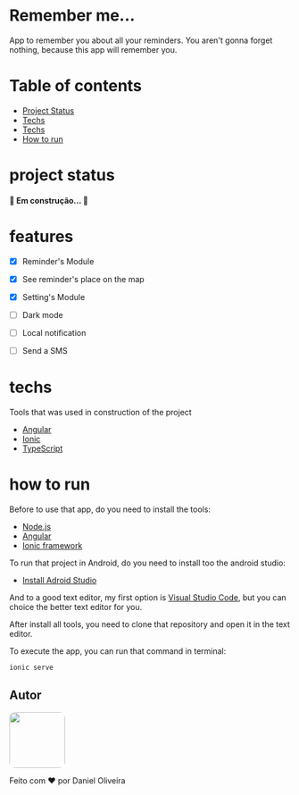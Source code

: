 # Remember me...

App to remember you about all your reminders. You aren't gonna forget nothing, because this app will remember you.</p>

<!-- <p>
  <kbd>
    <img width="200px"  src="https://i.imgur.com/IMTvvzQ.gif" alt="Intro">
  </kbd>
  &nbsp;&nbsp;&nbsp;&nbsp;
  <kbd>
    <img width="250" style="border-radius: 15px" height="450" src="https://i.imgur.com/nLMmveK.png" alt="Edit a reminder">
  </kbd>
  &nbsp;&nbsp;&nbsp;&nbsp;
  <kbd>
    <img width="250" style="border-radius: 15px" height="450" src="https://i.imgur.com/oxbQLim.png" alt="Create a new reminder">
  </kbd>
</p>
 -->
 
Table of contents
=================

<!--ts-->
   * [Project Status](#project-status)
   * [Techs](#features)
   * [Techs](#techs)
   * [How to run](#how-to-run)  
<!--te-->



project status
==============

<h4> 
	🚧 Em construção...  🚧
</h4>


features
========

- [X] Reminder's Module
- [X] See reminder's place on the map
- [X] Setting's Module
- [ ] Dark mode
- [ ] Local notification
- [ ] Send a SMS



techs
=====

Tools that was used in construction of the project

- [Angular](https://angular.io/)
- [Ionic](https://ionicframework.com/)
- [TypeScript](https://www.typescriptlang.org/)





how to run
==========

Before to use that app, do you need to install the tools:

- [Node.js](https://nodejs.org/en/)
- [Angular](https://angular.io/guide/setup-local)
- [Ionic framework](https://ionicframework.com/docs/intro/cli)

To run that project in Android, do you need to install too the android studio:
- [Install Adroid Studio](https://ionicframework.com/docs/developing/android)

And to a good text editor, my first option is [Visual Studio Code](https://code.visualstudio.com/), but you can choice the better text editor for you.


After install all tools, you need to clone that repository and open it in the text editor.

To execute the app, you can run that command in terminal:

```ts
ionic serve
```

## Autor

<img style="border-radius: 10px;" src="https://avatars.githubusercontent.com/u/34068258?v=4" width="100px;" alt=""/>

Feito com ❤️ por Daniel Oliveira

